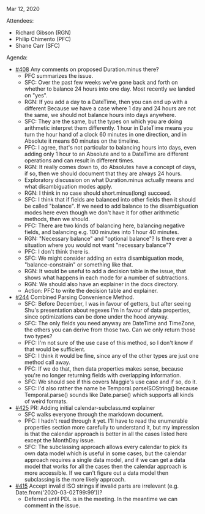 Mar 12, 2020

Attendees:

* Richard Gibson (RGN)
* Philip Chimento (PFC)
* Shane Carr (SFC)

Agenda:

* [#408](https://github.com/tc39/proposal-temporal/issues/408) Any comments on proposed Duration.minus there?
    * PFC summarizes the issue.
    * SFC: Over the past few weeks we've gone back and forth on whether to balance 24 hours into one day. Most recently we landed on "yes".
    * RGN: If you add a day to a DateTime, then you can end up with a different  Because we have a case where 1 day and 24 hours are not the same, we should not balance hours into days anywhere.
    * SFC: They are the same, but the types on which you are doing arithmetic interpret them differently. 1 hour in DateTime means you turn the hour hand of a clock 60 minutes in one direction, and in Absolute it means 60 minutes on the timeline.
    * PFC: I agree, that's not particular to balancing hours into days, even adding only 1 hour to an Absolute and to a DateTime are different operations and can result in different times.
    * RGN: It really comes down to, do Absolutes have a concept of days, if so, then we should document that they are always 24 hours.
    * Exploratory discussion on what Duration.minus actually means and what disambiguation modes apply.
    * RGN: I think in no case should short.minus(long) succeed.
    * SFC: I think that if fields are balanced into other fields then it should be called "balance". If we need to add balance to the disambiguation modes here even though we don't have it for other arithmetic methods, then we should.
    * PFC: There are two kinds of balancing here, balancing negative fields, and balancing e.g. 100 minutes into 1 hour 40 minutes.
    * RGN: "Necessary balance" and "optional balance"? Is there ever a situation where you would not want "necessary balance"?
    * PFC: I don't think there is.
    * SFC: We might consider adding an extra disambiguation mode, "balance-constrain" or something like that.
    * RGN: It would be useful to add a decision table in the issue, that shows what happens in each mode for a number of subtractions.
    * RGN: We should also have an explainer in the docs directory.
    * Action: PFC to write the decision table and explainer.
* [#244](https://github.com/tc39/proposal-temporal/issues/244) Combined Parsing Convenience Method.
    * SFC: Before December, I was in favour of getters, but after seeing Shu's presentation about regexes I'm in favour of data properties, since optimizations can be done under the hood anyway.
    * SFC: The only fields you need anyway are DateTime and TimeZone, the others you can derive from those two. Can we only return those two types?
    * PFC: I'm not sure of the use case of this method, so I don't know if that would be sufficient.
    * SFC: I think it would be fine, since any of the other types are just one method call away.
    * PFC: If we do that, then data properties makes sense, because you're no longer returning fields with overlapping information.
    * SFC: We should see if this covers Maggie's use case and if so, do it.
    * SFC: I'd also rather the name be Temporal.parseISOString() because Temporal.parse() sounds like Date.parse() which supports all kinds of weird formats.
* [#425](https://github.com/tc39/proposal-temporal/pull/425) PR: Adding initial calendar-subclass.md explainer
    * SFC walks everyone through the markdown document.
    * PFC: I hadn't read through it yet. I'll have to read the enumerable properties section more carefully to understand it, but my impression is that the calendar approach is better in all the cases listed here except the MonthDay issue.
    * SFC: The subclassing approach allows every calendar to pick its own data model which is useful in some cases, but the calendar approach requires a single data model, and if we can get a data model that works for all the cases then the calendar approach is more accessible. If we can't figure out a data model then subclassing is the more likely approach.
* [#415](https://github.com/tc39/proposal-temporal/issues/415) Accept invalid ISO strings if invalid parts are irrelevant (e.g. Date.from('2020-03-02T99:99'))?
    * Deferred until PDL is in the meeting. In the meantime we can comment in the issue.


